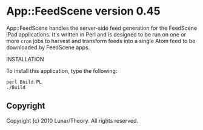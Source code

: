 App::FeedScene version 0.45
===========================

App::FeedScene handles the server-side feed generation for the FeedScene iPad
applications. It's written in Perl and is designed to be run on one or more
`cron` jobs to harvest and transform feeds into a single Atom feed to be
downloaded by FeedScene apps.

INSTALLATION

To install this application, type the following:

    perl Build.PL
    ./Build

Copyright
---------

Copyright (c) 2010 Lunar/Theory. All rights reserved.
